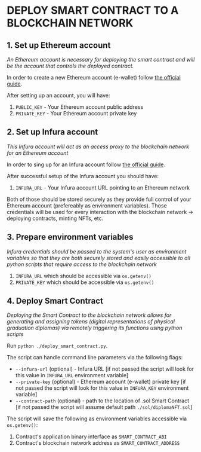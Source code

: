 # DEPLOY SMART CONTRACT TO A BLOCKCHAIN NETWORK

## 1. Set up Ethereum account
*An Ethereum account is necessary for deploying the smart contract and will be the account that controls the deployed contract.*

In order to create a new Ethereum account (e-wallet) follow [the official guide](https://ethereum.org/en/guides/how-to-create-an-ethereum-account/).

After setting up an account, you will have:
1.  `PUBLIC_KEY` - Your Ethereum account public address
2.  `PRIVATE_KEY` - Your Ethereum account private key

## 2. Set up Infura account
*This Infura account will act as an access proxy to the blockchain network for an Ethereum account*

In order to sing up for an Infura account follow [the official guide](https://docs.infura.io/getting-started).

After successful setup of the Infura account you should have:
1.  `INFURA_URL` - Your Infura account URL pointing to an Ethereum network 

Both of those should be stored securely as they provide full control of your Ethereum account (prefereably as environment variables).
Those credentials will be used for every interaction with the blockchain network -> deploying contracts, minting NFTs, etc.

## 3. Prepare environment variables
*Infura credentials should be passed to the system's user as environment variables so that they are both securely stored and easily accessible to all python scripts that require access to the blockchain network*

1. `INFURA_URL` which should be accessible via `os.getenv()`
2. `PRIVATE_KEY` which should be accessible via `os.getenv()`

## 4. Deploy Smart Contract
*Deploying the Smart Contract to the blockchain network allows for generating and assigning tokens (digital representations of physical graduation diplomas) via remotely triggering its functions using python scripts*

Run `python ./deploy_smart_contract.py`.

The script can handle command line parameters via the following flags:
- `--infura-url` (optional) - Infura URL [if not passed the script will look for this value in `INFURA_URL` environment variable]
- `--private-key` (optional) - Ethereum account (e-wallet) private key [if not passed the script will look for this value in `INFURA_KEY` environment variable]
- `--contract-path` (optional) - path to the location of .sol Smart Contract [if not passed the script will assume default path `./sol/diplomaNFT.sol`]

The script will save the following as environment variables accessible via `os.getenv()`:
1.  Contract's application binary interface as `SMART_CONTRACT_ABI`
2.  Contract's blockchain network address as `SMART_CONTRACT_ADDRESS`
